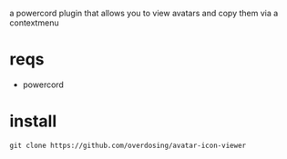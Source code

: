 a powercord plugin that allows you to view avatars and copy them via a contextmenu

# reqs

- powercord

# install

`git clone https://github.com/overdosing/avatar-icon-viewer`




